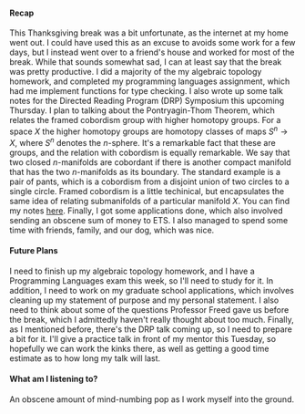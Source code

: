 #### Recap

This Thanksgiving break was a bit unfortunate, as the internet at my home went out.
I could have used this as an excuse to avoids some work for a few days, but I instead
went over to a friend's house and worked for most of the break. While that sounds
somewhat sad, I can at least say that the break was pretty productive. I did
a majority of the my algebraic topology homework, and completed my programming
languages assignment, which had me implement functions for type checking. I also
wrote up some talk notes for the Directed Reading Program (DRP) Symposium this
upcoming Thursday. I plan to talking about the Pontryagin-Thom Theorem, which
relates the framed cobordism group with higher homotopy groups. For a space $X$
the higher homotopy groups are homotopy classes of maps $S^n \to X$, where $S^n$
denotes the $n$-sphere. It's a remarkable fact that these are groups, and the
relation with cobordism is equally remarkable. We say that two closed
$n$-manifolds are cobordant if there is another compact manifold that has the
two $n$-manifolds as its boundary. The standard example is a pair of pants,
which is a cobordism from a disjoint union of two circles to a single circle.
Framed cobordism is a little techinical, but encapsulates the same idea of relating
submanifolds of a particular manifold $X$. You can find my notes [here](https://github.com/JeffJiang42/Math-Notes/blob/master/Cobordism/CobordismDrpF2018.pdf).
Finally, I got some applications done, which also involved sending an obscene sum
of money to ETS. I also managed to spend some time with friends, family, and our dog,
which was nice.

#### Future Plans

I need to finish up my algebraic topology homework, and I have a Programming Languages
exam this week, so I'll need to study for it. In addition, I need to work on my graduate
school applications, which involves cleaning up my statement of purpose and my
personal statement. I also need to think about some of the questions Professor Freed
gave us before the break, which I admittedly haven't really thought about too much. Finally,
as I mentioned before, there's the DRP talk coming up, so I need to prepare a bit
for it. I'll give a practice talk in front of my mentor this Tuesday, so hopefully
we can work the kinks there, as well as getting a good time estimate as to how
long my talk will last.

#### What am I listening to?

An obscene amount of mind-numbing pop as I work myself into the ground.
